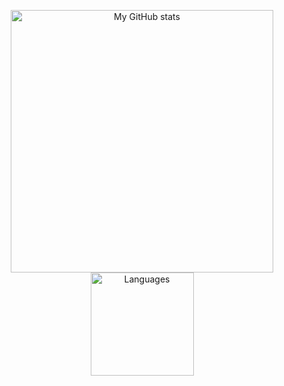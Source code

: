 <a align="center" href="https://github.com/ilteoood">
  <p align="center">
    <img src="https://github-readme-stats.vercel.app/api?username=ilteoood&show_icons=true&count_private=true&theme=tokyonight" alt="My GitHub stats" width="420"/>
    <img src="https://github-readme-stats.vercel.app/api/top-langs/?username=ilteoood&layout=compact&langs_count=10&theme=tokyonight" alt="Languages" height="165">
  </p>
</a>
